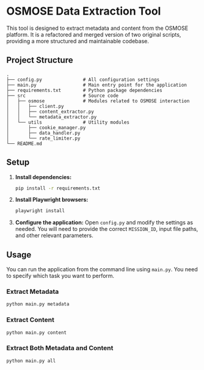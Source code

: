 # OSMOSE Data Extraction Tool

This tool is designed to extract metadata and content from the OSMOSE platform. It is a refactored and merged version of two original scripts, providing a more structured and maintainable codebase.

## Project Structure

```
.
├── config.py               # All configuration settings
├── main.py                 # Main entry point for the application
├── requirements.txt        # Python package dependencies
├── src                     # Source code
│   ├── osmose              # Modules related to OSMOSE interaction
│   │   ├── client.py
│   │   ├── content_extractor.py
│   │   └── metadata_extractor.py
│   └── utils               # Utility modules
│       ├── cookie_manager.py
│       ├── data_handler.py
│       └── rate_limiter.py
└── README.md
```

## Setup

1.  **Install dependencies:**
    ```bash
    pip install -r requirements.txt
    ```

2.  **Install Playwright browsers:**
    ```bash
    playwright install
    ```

3.  **Configure the application:**
    Open `config.py` and modify the settings as needed. You will need to provide the correct `MISSION_ID`, input file paths, and other relevant parameters.

## Usage

You can run the application from the command line using `main.py`. You need to specify which task you want to perform.

### Extract Metadata

```bash
python main.py metadata
```

### Extract Content

```bash
python main.py content
```

### Extract Both Metadata and Content

```bash
python main.py all
``` 
